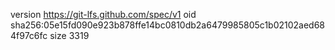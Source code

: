 version https://git-lfs.github.com/spec/v1
oid sha256:05e15fd090e923b878ffe14bc0810db2a6479985805c1b02102aed684f97c6fc
size 3319
